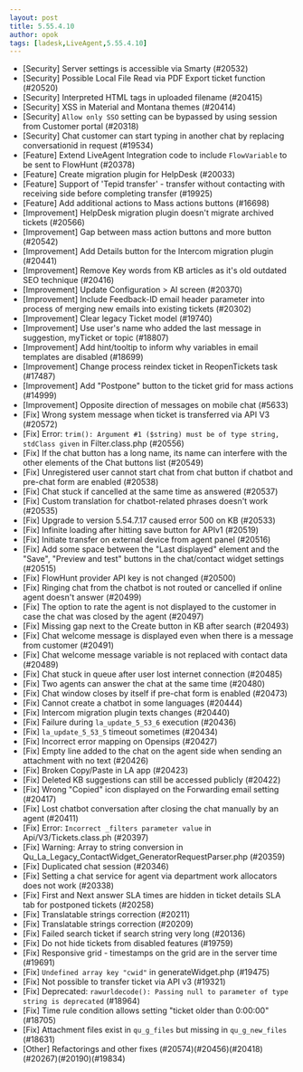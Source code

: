 ```yaml
---
layout: post
title: 5.55.4.10
author: opok
tags: [ladesk,LiveAgent,5.55.4.10]
---
```

- [Security] Server settings is accessible via Smarty (#20532)
- [Security] Possible Local File Read via PDF Export ticket function (#20520)
- [Security] Interpreted HTML tags in uploaded filename (#20415)
- [Security] XSS in Material and Montana themes (#20414)
- [Security] `Allow only SSO` setting can be bypassed by using session from Customer portal (#20318)
- [Security] Chat customer can start typing in another chat by replacing conversationid in request (#19534)
- [Feature] Extend LiveAgent Integration code to include `FlowVariable` to be sent to FlowHunt (#20378)
- [Feature] Create migration plugin for HelpDesk (#20033)
- [Feature] Support of 'Tepid transfer' - transfer without contacting with receiving side before completing transfer (#19925)
- [Feature] Add additional actions to Mass actions buttons (#16698)
- [Improvement] HelpDesk migration plugin doesn't migrate archived tickets (#20566)
- [Improvement] Gap between mass action buttons and more button (#20542)
- [Improvement] Add Details button for the Intercom migration plugin (#20441)
- [Improvement] Remove Key words from KB articles as it's old outdated SEO technique (#20416)
- [Improvement] Update Configuration > AI screen (#20370)
- [Improvement] Include Feedback-ID email header parameter into process of merging new emails into existing tickets (#20302)
- [Improvement] Clear legacy Ticket model (#19740)
- [Improvement] Use user's name who added the last message in suggestion, myTicket or topic (#18807)
- [Improvement] Add hint/tooltip to inform why variables in email templates are disabled (#18699)
- [Improvement] Change process reindex ticket in ReopenTickets task (#17487)
- [Improvement] Add "Postpone" button to the ticket grid for mass actions (#14999)
- [Improvement] Opposite direction of messages on mobile chat (#5633)
- [Fix] Wrong system message when ticket is transferred via API V3 (#20572)
- [Fix] Error: `trim(): Argument #1 ($string) must be of type string, stdClass given` in Filter.class.php (#20556)
- [Fix] If the chat button has a long name, its name can interfere with the other elements of the Chat buttons list (#20549)
- [Fix] Unregistered user cannot start chat from chat button if chatbot and pre-chat form are enabled (#20538)
- [Fix] Chat stuck if cancelled at the same time as answered (#20537)
- [Fix] Custom translation for chatbot-related phrases doesn't work (#20535)
- [Fix] Upgrade to version 5.54.7.17 caused error 500 on KB (#20533)
- [Fix] Infinite loading after hitting save button for APIv1 (#20519)
- [Fix] Initiate transfer on external device from agent panel (#20516)
- [Fix] Add some space between the "Last displayed" element and the "Save", "Preview and test" buttons in the chat/contact widget settings (#20515)
- [Fix] FlowHunt provider API key is not changed (#20500)
- [Fix] Ringing chat from the chatbot is not routed or cancelled if online agent doesn't answer (#20499)
- [Fix] The option to rate the agent is not displayed to the customer in case the chat was closed by the agent (#20497)
- [Fix] Missing gap next to the Create button in KB after search (#20493)
- [Fix] Chat welcome message is displayed even when there is a message from customer (#20491)
- [Fix] Chat welcome message variable is not replaced with contact data (#20489)
- [Fix] Chat stuck in queue after user lost internet connection (#20485)
- [Fix] Two agents can answer the chat at the same time (#20480)
- [Fix] Chat window closes by itself if pre-chat form is enabled (#20473)
- [Fix] Cannot create a chatbot in some languages (#20444)
- [Fix] Intercom migration plugin texts changes (#20440)
- [Fix] Failure during `la_update_5_53_6` execution (#20436)
- [Fix] `la_update_5_53_5` timeout sometimes (#20434)
- [Fix] Incorrect error mapping on Opensips (#20427)
- [Fix] Empty line added to the chat on the agent side when sending an attachment with no text (#20426)
- [Fix] Broken Copy/Paste in LA app (#20423)
- [Fix] Deleted KB suggestions can still be accessed publicly (#20422)
- [Fix] Wrong "Copied" icon displayed on the Forwarding email setting (#20417)
- [Fix] Lost chatbot conversation after closing the chat manually by an agent (#20411)
- [Fix] Error: `Incorrect _filters parameter value` in Api/V3/Tickets.class.ph (#20397)
- [Fix] Warning: Array to string conversion in Qu_La_Legacy_ContactWidget_GeneratorRequestParser.php (#20359)
- [Fix] Duplicated chat session (#20346)
- [Fix] Setting a chat service for agent via department work allocators does not work (#20338)
- [Fix] First and Next answer SLA times are hidden in ticket details SLA tab for postponed tickets (#20258)
- [Fix] Translatable strings correction (#20211)
- [Fix] Translatable strings correction (#20209)
- [Fix] Failed search ticket if search string very long (#20136)
- [Fix] Do not hide tickets from disabled features (#19759)
- [Fix] Responsive grid - timestamps on the grid are in the server time (#19691)
- [Fix] `Undefined array key "cwid"` in generateWidget.php (#19475)
- [Fix] Not possible to transfer ticket via API v3 (#19321)
- [Fix] Deprecated: `rawurldecode(): Passing null to parameter of type string is deprecated` (#18964)
- [Fix] Time rule condition allows setting "ticket older than 0:00:00" (#18705)
- [Fix] Attachment files exist in `qu_g_files` but missing in `qu_g_new_files` (#18631)
- [Other] Refactorings and other fixes (#20574)(#20456)(#20418)(#20267)(#20190)(#19834)